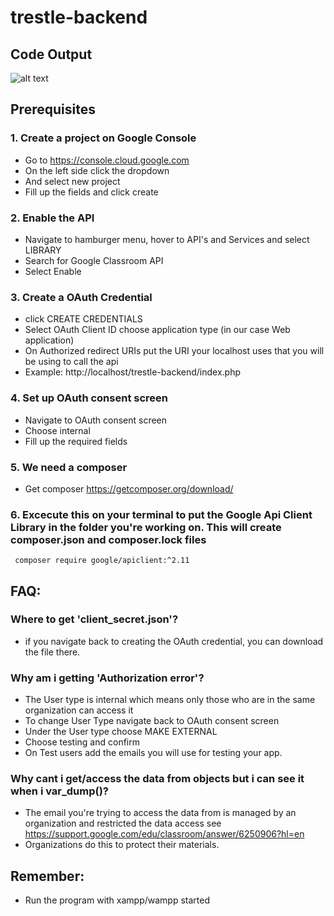 # trestle-backend
## Code Output
![alt text](https://github.com/GentleHome/trestle-backend/blob/master/output.JPG?raw=true)
## Prerequisites 
### 1. Create a project on Google Console
- Go to https://console.cloud.google.com
- On the left side click the dropdown
- And select new project
- Fill up the fields and click create
### 2. Enable the API
- Navigate to hamburger menu, hover to API's and Services and select LIBRARY
- Search for Google Classroom API
- Select Enable
### 3. Create a OAuth Credential
- click CREATE CREDENTIALS
- Select OAuth Client ID choose application type (in our case Web application)
- On Authorized redirect URIs put the URI your localhost uses that you will be using to call the api
- Example: http://localhost/trestle-backend/index.php
### 4. Set up OAuth consent screen
- Navigate to OAuth consent screen
- Choose internal
- Fill up the required fields
### 5. We need a composer
- Get composer https://getcomposer.org/download/
### 6. Excecute this on your terminal to put the Google Api Client Library in the folder you're working on. This will create composer.json and composer.lock files
     composer require google/apiclient:^2.11
## FAQ:
### Where to get 'client_secret.json'?
- if you navigate back to creating the OAuth credential, you can download the file there.
### Why am i getting 'Authorization error'?
- The User type is internal which means only those who are in the same organization can access it
- To change User Type navigate back to OAuth consent screen
- Under the User type choose MAKE EXTERNAL
- Choose testing and confirm
- On Test users add the emails you will use for testing your app.
### Why cant i get/access the data from objects but i can see it when i var_dump()?
- The email you're trying to access the data from is managed by an organization and restricted the data access see https://support.google.com/edu/classroom/answer/6250906?hl=en
- Organizations do this to protect their materials.

## Remember:
- Run the program with xampp/wampp started
